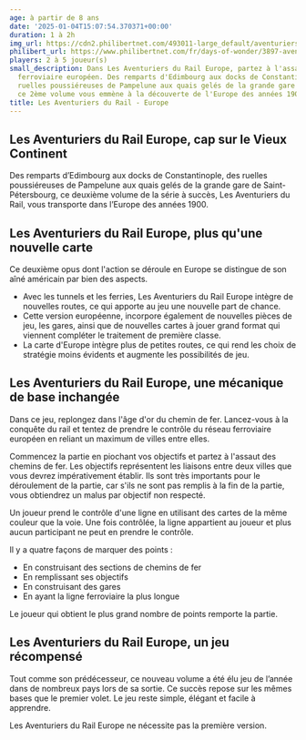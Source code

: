```yaml
---
age: à partir de 8 ans
date: '2025-01-04T15:07:54.370371+00:00'
duration: 1 à 2h
img_url: https://cdn2.philibertnet.com/493011-large_default/aventuriers-du-rail-europe-les.jpg
philibert_url: https://www.philibertnet.com/fr/days-of-wonder/3897-aventuriers-du-rail-europe-les-824968717820.html
players: 2 à 5 joueur(s)
small_description: Dans Les Aventuriers du Rail Europe, partez à l'assaut du réseau
  ferroviaire européen. Des remparts d'Edimbourg aux docks de Constantinople, des
  ruelles poussiéreuses de Pampelune aux quais gelés de la grande gare de Saint-Pétersbourg,
  ce 2ème volume vous emmène à la découverte de l'Europe des années 1900.
title: Les Aventuriers du Rail - Europe
---
```




Les
Aventuriers du Rail Europe, cap sur le Vieux Continent
----------------------------------------------------------


Des
remparts d’Edimbourg aux docks de Constantinople, des ruelles
poussiéreuses de Pampelune aux quais gelés de la grande gare de
Saint-Pétersbourg, ce deuxième volume de la série à succès, Les
Aventuriers du Rail, vous transporte dans l’Europe des années
1900.


Les
Aventuriers du Rail Europe, plus qu'une nouvelle carte
----------------------------------------------------------

Ce
deuxième opus dont l'action se déroule en Europe se distingue de
son aîné américain par bien des aspects.

* Avec
  les tunnels et les ferries, Les Aventuriers du Rail Europe intègre
  de nouvelles routes, ce qui apporte au jeu une nouvelle part de
  chance.
* Cette
  version européenne, incorpore également de nouvelles pièces de
  jeu, les gares, ainsi que de nouvelles cartes à jouer grand format
  qui viennent compléter le traitement de première classe.
* La
  carte d'Europe intègre plus de petites routes, ce qui rend les choix
  de stratégie moins évidents et augmente les possibilités de jeu.

Les Aventuriers du Rail Europe, une mécanique de base inchangée
---------------------------------------------------------------


Dans
ce jeu, replongez dans l'âge d'or du chemin de fer. Lancez-vous à
la conquête du rail et tentez de prendre le contrôle du réseau
ferroviaire européen en reliant un maximum de villes entre elles.


Commencez
la partie en piochant vos objectifs et partez à l'assaut des chemins
de fer. Les objectifs représentent les liaisons entre deux villes
que vous devrez impérativement établir. Ils sont très importants
pour le déroulement de la partie, car s'ils ne sont pas remplis à
la fin de la partie, vous obtiendrez un malus par objectif non
respecté.


Un
joueur prend le contrôle d'une ligne en utilisant des cartes de la
même couleur que la voie. Une fois contrôlée, la ligne appartient
au joueur et plus aucun participant ne peut en prendre le contrôle.


Il
y a quatre façons de marquer des points :

* En
  construisant des sections de chemins de fer
* En
  remplissant ses objectifs
* En
  construisant des gares
* En
  ayant la ligne ferroviaire la plus longue

Le
joueur qui obtient le plus grand nombre de points remporte la partie.

Les Aventuriers du Rail Europe, un jeu récompensé
-------------------------------------------------

Tout
comme son prédécesseur, ce nouveau volume a été élu jeu de
l’année dans de nombreux pays lors de sa sortie. Ce succès repose
sur les mêmes bases que le premier volet. Le jeu reste simple,
élégant et facile à apprendre.

Les
Aventuriers du Rail Europe ne nécessite pas la première version.